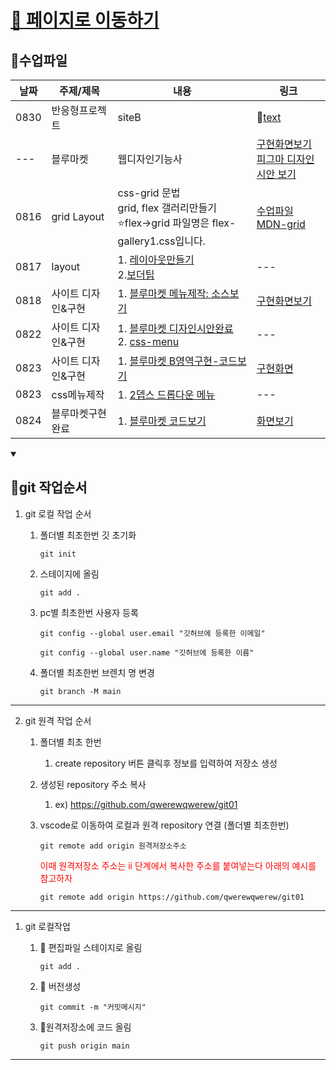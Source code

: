 # [💒 페이지로 이동하기](https://qwerewqwerew.github.io/git01/)

## 📌수업파일
| 날짜 | 주제/제목          | 내용                                                                                                                                                                             | 링크                                                                                                                                                                                                                                    |
| ---- | ------------------ | -------------------------------------------------------------------------------------------------------------------------------------------------------------------------------- | --------------------------------------------------------------------------------------------------------------------------------------------------------------------------------------------------------------------------------------- |
| 0830 | 반응형프로젝트     | siteB                                                                                                                                                                            | 🔗[text](./projects/siteB-0830.zip)                                                                                                                                                                                                      |
| ---  | 블루마켓           | 웹디자인기능사                                                                                                                                                                   | [구현화면보기](https://qwerewqwerew.github.io/git01/) <br> [피그마 디자인 시안 보기](https://www.figma.com/file/EE5HfGEtv4Hp6DV0gaby0S/%EB%B8%94%EB%A3%A8%EB%A7%88%EC%BC%93?type=design&node-id=0%3A1&mode=design&t=tYC6w7YldJFrmlTV-1) |
| 0816 | grid Layout        | css-grid 문법 <br> grid, flex 갤러리만들기<br> ⭐flex->grid 파일명은 flex-gallery1.css입니다.                                                                                     | [수업파일](https://github.com/qwerewqwerew/git01/tree/main/grid/start)<br> [MDN-grid](https://developer.mozilla.org/ko/docs/Web/CSS/CSS_grid_layout/Basic_concepts_of_grid_layout)                                                      |
| 0817 | layout             | 1. [레이아웃만들기](./layout/)<br>2.[보더팁](./c07/05)                                                                                                                           | ---                                                                                                                                                                                                                                     |
| 0818 | 사이트 디자인&구현 | 1. [블루마켓 메뉴제작: 소스보기](./siteA/)                                                                                                                                       | [구현화면보기](https://git01-34101zga9-qwerewqwerew.vercel.app/)                                                                                                                                                                        |
| 0822 | 사이트 디자인&구현 | 1. [블루마켓 디자인시안완료](https://www.figma.com/file/LtjYBQj9DDrmrpPn7rdteG/siteA?type=design&node-id=2%3A71&mode=design&t=sBzhOBEU0Cx5BKuR-1) <br>2. [css-menu](./css-menu/) | ---                                                                                                                                                                                                                                     |
| 0823 | 사이트 디자인&구현 | 1. [블루마켓 B영역구현-코드보기](https://github.com/qwerewqwerew/git01/tree/siteA)                                                                                               | [구현화면](https://git01-2wwhyoynr-qwerewqwerew.vercel.app/)                                                                                                                                                                            |
| 0823 | css메뉴제작        | 1. [2뎁스 드롭다운 메뉴](./css-menu/c/style1.css)                                                                                                                                | ---                                                                                                                                                                                                                                     |
| 0824 | 블루마켓구현완료   | 1. [블루마켓 코드보기](https://github.com/qwerewqwerew/git01/tree/siteA)                                                                                                         | [화면보기](https://git01-30n491b57-qwerewqwerew.vercel.app/)                                                                                                                                                                            |











<details open markdown='block'>
  <summary>
    <h2>📌git 작업순서</h2>
  </summary>

  1. git 로컬 작업 순서

     1. 폴더별 최초한번 깃 초기화

         `git init`

     2. 스테이지에 올림

        `git add .`

     3. pc별 최초한번 사용자 등록

        `git config --global user.email "깃허브에 등록한 이메일"`

        `git config --global user.name "깃허브에 등록한 이름"`

     4. 폴더별 최초한번 브렌치 명 변경

        `git branch -M main`

---
2. git 원격 작업 순서

   1. 폴더별 최초 한번
        1. create repository 버튼 클릭후 정보를 입력하여 저장소 생성

     1. 생성된 repository 주소 복사
        1. ex) https://github.com/qwerewqwerew/git01

     2.  vscode로 이동하여 로컬과 원격 repository 연결 (폴더별 최초한번)

          `git remote add origin 원격저장소주소`

          <span style='color:red;font-size:14px;'> 이때 원격저장소 주소는 ii 단계에서 복사한 주소를 붙여넣는다 아래의 예시를 참고하자 <span>

          `git remote add origin https://github.com/qwerewqwerew/git01`



---
1. git 로컬작업
    1. 🚩 편집파일 스테이지로 올림

        `git add .`
    2. 🚩 버전생성

        `git commit -m "커밋메시지"`

    3. 🚩원격저장소에 코드 올림

        `git push origin main`

</details>

---